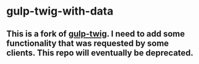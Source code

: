 # gulp-twig-with-data

## This is a fork of [gulp-twig](https://www.npmjs.com/package/gulp-twig). I need to add some functionality that was requested by some clients. This repo will eventually be deprecated.
